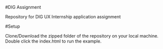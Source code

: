 #DIG Assignment

Repository for DIG UX Internship application assignment


#Setup

Clone/Download the zipped folder of the repository on your local machine. Double click the index.html to run the example.



